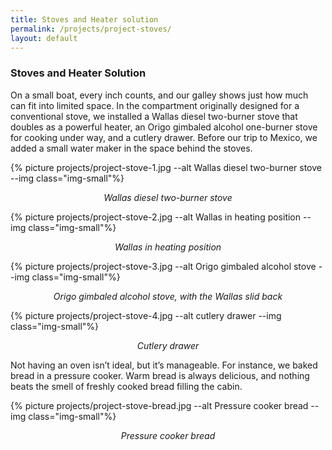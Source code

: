 ```yaml
---
title: Stoves and Heater solution
permalink: /projects/project-stoves/
layout: default
---
```


### Stoves and Heater Solution 

On a small boat, every inch counts, and our galley shows just how much can fit
into limited space. In the compartment originally designed for a conventional
stove, we installed a Wallas diesel two-burner stove that doubles as a
powerful heater, an Origo gimbaled alcohol one-burner stove for cooking under
way, and a cutlery drawer. Before our trip to Mexico, we added a small
water maker in the space behind the stoves.

{% picture projects/project-stove-1.jpg --alt Wallas diesel two-burner stove --img class="img-small"%}
<p style="text-align: center; font-style: italic;">
  Wallas diesel two-burner stove
</p>

{% picture projects/project-stove-2.jpg --alt Wallas in heating position --img class="img-small"%}
<p style="text-align: center; font-style: italic;">
  Wallas in heating position
</p>

{% picture projects/project-stove-3.jpg --alt Origo gimbaled alcohol stove --img class="img-small"%}
<p style="text-align: center; font-style: italic;">
  Origo gimbaled alcohol stove, with the Wallas slid back
</p>

{% picture projects/project-stove-4.jpg --alt cutlery drawer --img class="img-small"%}
<p style="text-align: center; font-style: italic;">
  Cutlery drawer
</p>

Not having an oven isn’t ideal, but it’s manageable. For instance, we baked
bread in a pressure cooker. Warm bread is always delicious, and nothing beats
the smell of freshly cooked bread filling the cabin.

{% picture projects/project-stove-bread.jpg --alt Pressure cooker bread --img class="img-small"%}
<p style="text-align: center; font-style: italic;">
  Pressure cooker bread
</p>